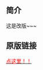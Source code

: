 ## 简介
这是改版~~~


## 原版链接
<body>
        <a href="https://github.com/arcxingye/EatKano" onclick='return confirm("");'> <font color="red">点这里！！</font></a>         
    </body>